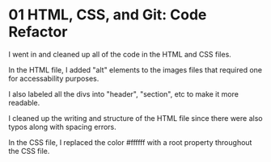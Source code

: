 # 01 HTML, CSS, and Git: Code Refactor

I went in and cleaned up all of the code in the HTML and CSS files.

In the HTML file, I added "alt" elements to the images files that required one for accessability purposes. 

I also labeled all the divs into "header", "section", etc to make it more readable.

I cleaned up the writing and structure of the HTML file since there were also typos along with spacing errors.

In the CSS file, I replaced the color #ffffff with a root property throughout the CSS file.